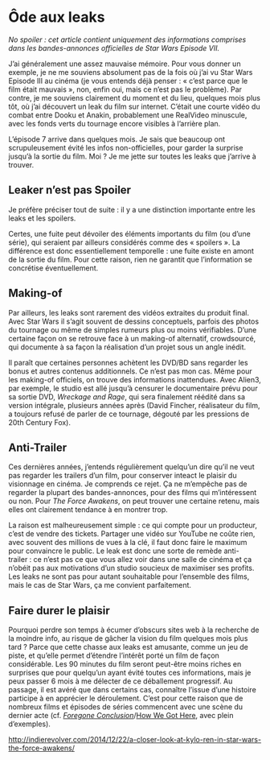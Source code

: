 # Ôde aux leaks

_No spoiler : cet article contient uniquement des informations comprises dans les bandes-annonces officielles de Star Wars Episode VII._

J’ai généralement une assez mauvaise mémoire. Pour vous donner un exemple, je ne me souviens absolument pas de la fois où j’ai vu Star Wars Episode III au cinéma (je vous entends déjà penser : « c’est parce que le film était mauvais », non, enfin oui, mais ce n’est pas le problème). Par contre, je me souviens clairement du moment et du lieu, quelques mois plus tôt, où j’ai découvert un leak du film sur internet. C’était une courte vidéo du combat entre Dooku et Anakin, probablement une RealVideo minuscule, avec les fonds verts du tournage encore visibles à l’arrière plan. 

L’épisode 7 arrive dans quelques mois. Je sais que beaucoup ont scrupuleusement évité les infos non-officielles, pour garder la surprise jusqu’à la sortie du film. Moi ? Je me jette sur toutes les leaks que j’arrive à trouver.


## Leaker n’est pas Spoiler

Je préfère préciser tout de suite : il y a une distinction importante entre les leaks et les spoilers.

Certes, une fuite peut dévoiler des éléments importants du film (ou d’une série), qui seraient par ailleurs considérés comme des « spoilers ». La différence est donc essentiellement temporelle : une fuite existe en amont de la sortie du film. Pour cette raison, rien ne garantit que l’information se concrétise éventuellement.


## Making-of

Par ailleurs, les leaks sont rarement des vidéos extraites du produit final. Avec Star Wars il s’agit souvent de dessins conceptuels, parfois des photos du tournage ou même de simples rumeurs plus ou moins vérifiables. D’une certaine façon on se retrouve face à un making-of alternatif, crowdsourcé, qui documente à sa façon la réalisation d’un projet sous un angle inédit.

Il paraît que certaines personnes achètent les DVD/BD sans regarder les bonus et autres contenus additionnels. Ce n’est pas mon cas. Même pour les making-of officiels, on trouve des informations inattendues. Avec Alien3, par exemple, le studio est allé jusqu’à censurer le documentaire prévu pour sa sortie DVD, _Wreckage and Rage_, qui sera finalement réédité dans sa version intégrale, plusieurs années après (David Fincher, réalisateur du film, a toujours refusé de parler de ce tournage, dégouté par les pressions de 20th Century Fox).


## Anti-Trailer

Ces dernières années, j’entends régulièrement quelqu’un dire qu’il ne veut pas regarder les trailers d’un film, pour conserver inteact le plaisir du visionnage en cinéma. Je comprends ce rejet. Ça ne m’empêche pas de regarder la plupart des bandes-annonces, pour des films qui m’intéressent ou non. Pour _The Force Awakens_, on peut trouver une certaine retenu, mais elles ont clairement tendance à en montrer trop. 

La raison est malheureusement simple : ce qui compte pour un producteur, c’est de vendre des tickets. Partager une vidéo sur YouTube ne coûte rien, avec souvent des millions de vues à la clé, il faut donc faire le maximum pour convaincre le public. Le leak est donc une sorte de remède anti-trailer : ce n’est pas ce que vous allez voir dans une salle de cinéma et ça n’obéit pas aux motivations d’un studio soucieux de maximiser ses profits. Les leaks ne sont pas pour autant souhaitable pour l’ensemble des films, mais le cas de Star Wars, ça me convient parfaitement.


## Faire durer le plaisir

Pourquoi perdre son temps à écumer d’obscurs sites web à la recherche de la moindre info, au risque de gâcher la vision du film quelques mois plus tard ? Parce que cette chasse aux leaks est amusante, comme un jeu de piste, et qu’elle permet d’étendre l’intérêt porté un film de façon considérable. Les 90 minutes du film seront peut-être moins riches en surprises que pour quelqu’un ayant évité toutes ces informations, mais je peux passer 6 mois à me délecter de ce déballement progressif. Au passage, il est avéré que dans certains cas, connaître l’issue d’une histoire participe à en apprécier le déroulement. C’est pour cette raison que de nombreux films et épisodes de séries commencent avec une scène du dernier acte (cf. [_Foregone Conclusion_](http://tvtropes.org/pmwiki/pmwiki.php/Main/ForegoneConclusion)/[How We Got Here](http://tvtropes.org/pmwiki/pmwiki.php/Main/HowWeGotHere), avec plein d’exemples).

http://indierevolver.com/2014/12/22/a-closer-look-at-kylo-ren-in-star-wars-the-force-awakens/

